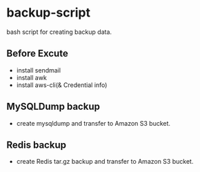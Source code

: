 # backup-script
bash script for creating backup data.

## Before Excute
- install sendmail
- install awk
- install aws-cli(& Credential info)

## MySQLDump backup
- create mysqldump and transfer to Amazon S3 bucket.

## Redis backup
- create Redis tar.gz backup and transfer to Amazon S3 bucket.
